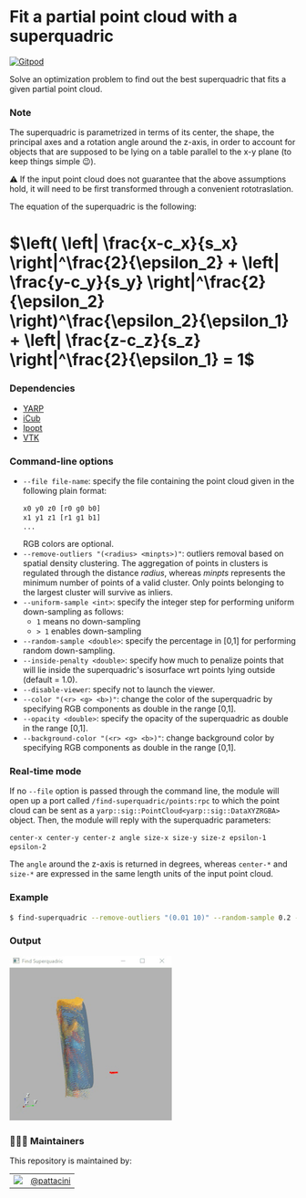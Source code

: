 Fit a partial point cloud with a superquadric
=============================================

[![Gitpod](https://gitpod.io/button/open-in-gitpod.svg)](https://gitpod.io/from-referrer)

Solve an optimization problem to find out the best superquadric that fits a given partial point cloud.

### Note
The superquadric is parametrized in terms of its center, the shape, the principal axes and a rotation angle around the z-axis, in order to account for objects that are supposed to be lying on a table parallel to the x-y plane (to keep things simple :wink:).

:warning: If the input point cloud does not guarantee that the above assumptions hold, it will need to be first transformed through a convenient rototraslation.

The equation of the superquadric is the following:

# $\left( \left| \frac{x-c_x}{s_x} \right|^\frac{2}{\epsilon_2} + \left| \frac{y-c_y}{s_y} \right|^\frac{2}{\epsilon_2} \right)^\frac{\epsilon_2}{\epsilon_1} + \left| \frac{z-c_z}{s_z} \right|^\frac{2}{\epsilon_1} = 1$

### Dependencies
- [YARP](https://github.com/robotology/yarp)
- [iCub](https://github.com/robotology/icub-main)
- [Ipopt](https://github.com/coin-or/Ipopt)
- [VTK](https://github.com/Kitware/VTK)

### Command-line options
- `--file file-name`: specify the file containing the point cloud given in the following plain format:
  ```
  x0 y0 z0 [r0 g0 b0]
  x1 y1 z1 [r1 g1 b1]
  ...
  ```
  RGB colors are optional.
- `--remove-outliers "(<radius> <minpts>)"`: outliers removal based on spatial density clustering. The aggregation of points in clusters is regulated through the distance _radius_, whereas _minpts_ represents the minimum number of points of a valid cluster. Only points belonging to the largest cluster will survive as inliers.
- `--uniform-sample <int>`: specify the integer step for performing uniform down-sampling as follows:
  - `1` means no down-sampling
  - `> 1` enables down-sampling
- `--random-sample <double>`: specify the percentage in [0,1] for performing random down-sampling.
- `--inside-penalty <double>`: specify how much to penalize points that will lie inside the superquadric's isosurface wrt points lying outside (default = 1.0).
- `--disable-viewer`: specify not to launch the viewer.
- `--color "(<r> <g> <b>)"`: change the color of the superquadric by specifying RGB components as double in the range [0,1].
- `--opacity <double>`: specify the opacity of the superquadric as double in the range [0,1].
- `--background-color "(<r> <g> <b>)"`: change background color by specifying RGB components as double in the range [0,1]. 

### Real-time mode
If no `--file` option is passed through the command line, the module will open up a port called `/find-superquadric/points:rpc` to which the point cloud can be sent as a `yarp::sig::PointCloud<yarp::sig::DataXYZRGBA>` object.
Then, the module will reply with the superquadric parameters:
```
center-x center-y center-z angle size-x size-y size-z epsilon-1 epsilon-2
```
The `angle` around the z-axis is returned in degrees, whereas `center-*` and `size-*` are expressed in the same length units of the input point cloud.

### Example
```sh
$ find-superquadric --remove-outliers "(0.01 10)" --random-sample 0.2 --file ./data/cylinder
```

### Output
![output](./misc/output.gif)

### 👨🏻‍💻 Maintainers
This repository is maintained by:

| | |
|:---:|:---:|
| [<img src="https://github.com/pattacini.png" width="40">](https://github.com/pattacini) | [@pattacini](https://github.com/pattacini) |

